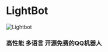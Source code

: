 # LightBot
![Lightbot](https://user-images.githubusercontent.com/93127461/214262258-978d760c-8596-431b-a7ca-2184affb855a.png)
### 高性能 多语言 开源免费的****QQ机器人****
